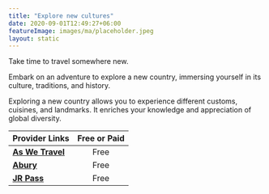 ```yaml
---
title: "Explore new cultures"
date: 2020-09-01T12:49:27+06:00
featureImage: images/ma/placeholder.jpeg
layout: static
---
```


Take time to travel somewhere new.

Embark on an adventure to explore a new country, immersing yourself in its culture, traditions, and history.

Exploring a new country allows you to experience different customs, cuisines, and landmarks. It enriches your knowledge and appreciation of global diversity.

| Provider Links      | Free or Paid  |  
| :-----------          | :--------------:      |  
| [**As We Travel**](https://aswetravel.com/embracing-new-culture-5-essential-tips/) | Free  | 
| [**Abury**](https://abury.net/blogs/abury-blog/exploring-new-cultures) | Free  | 
| [**JR Pass**](https://www.jrpass.com/blog/why-experiencing-a-new-culture-is-good-for-you) | Free  | 
  

<br/><br/>






